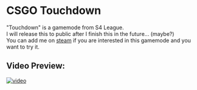 # CSGO Touchdown
"Touchdown" is a gamemode from S4 League.  
I will release this to public after I finish this in the future... (maybe?)  
You can add me on [steam](http://steamcommunity.com/id/kentomatoryoshika/) if you are interested in this gamemode and you want to try it.

## Video Preview:
[![video](https://img.youtube.com/vi/lxwePATJQUc/0.jpg)](https://www.youtube.com/watch?v=lxwePATJQUc)
